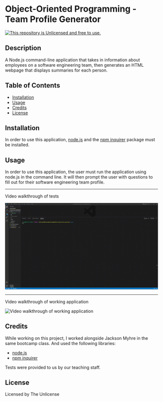 # Object-Oriented Programming - Team Profile Generator
[![This repository is Unlicensed and free to use.](https://img.shields.io/badge/license-Unlicense-blue.svg)](http://unlicense.org/)

## Description
A Node.js command-line application that takes in information about employees on a software engineering team, then generates an HTML webpage that displays summaries for each person.
  
## Table of Contents
- [Installation](#installation)
- [Usage](#usage)
- [Credits](#credits)
- [License](#license)

## Installation
In order to use this application, [node.js](https://nodejs.org/en/) and the [npm inquirer](https://www.npmjs.com/package/inquirer/v/8.2.4) package must be installed.

## Usage 
In order to use this application, the user must run the application using node.js in the command line. It will then prompt the user with questions to fill out for their software engineering team profile.

---

Video walkthrough of tests

![Video walkthrough of tests](./assets/gifs/passing-tests-gif.gif)

---

Video walkthrough of working application

![Video walkthrough of working application](./assets/gifs/running-application-gif.gif)

## Credits
While working on this project, I worked alongside Jackson Myhre in the same bootcamp class. And used the following libraries:
- [node.js](https://nodejs.org/en/)
- [npm inquirer](https://www.npmjs.com/package/inquirer/v/8.2.4)

Tests were provided to us by our teaching staff.

## License
Licensed by The Unlicense
